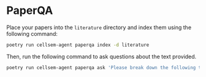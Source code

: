 # PaperQA

Place your papers into the `literature` directory and index them using the following command:

```bash
poetry run cellsem-agent paperqa index -d literature
```

Then, run the following command to ask questions about the text provided.

```bash
poetry run cellsem-agent paperqa ask 'Please break down the following text into a set of independent assertions. Test the validity of each assertion against the literature provided ans specify if the assertion is supported or not. Text: name: "stratum corneum of esophageal epithelium", def: "The outermost layer of the stratified squamous epithelium lining the esophagus, composed of several layers of flattened, anucleated keratinocytes called corneocytes. It forms the primary protective barrier against mechanical, chemical, and microbial insults, while regulating permeability and contributing to tissue integrity. This layer is characterized by corneocytes embedded in a lipid-rich extracellular matrix, providing mechanical reinforcement and maintaining essential barrier functions of the esophageal lining." logical_axiom: "is_a: UBERON:0010304 ! non-keratinized stratified squamous epithelium"' -d literature
```